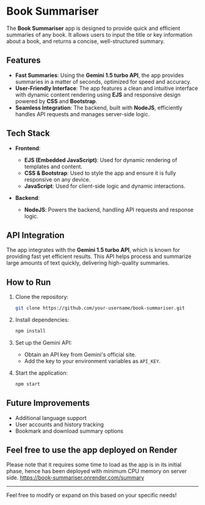# Book Summariser

The **Book Summariser** app is designed to provide quick and efficient summaries of any book. It allows users to input the title or key information about a book, and returns a concise, well-structured summary.

## Features
- **Fast Summaries**: Using the **Gemini 1.5 turbo API**, the app provides summaries in a matter of seconds, optimized for speed and accuracy.
- **User-Friendly Interface**: The app features a clean and intuitive interface with dynamic content rendering using **EJS** and responsive design powered by **CSS** and **Bootstrap**.
- **Seamless Integration**: The backend, built with **NodeJS**, efficiently handles API requests and manages server-side logic.

## Tech Stack
- **Frontend**:
  - **EJS (Embedded JavaScript)**: Used for dynamic rendering of templates and content.
  - **CSS & Bootstrap**: Used to style the app and ensure it is fully responsive on any device.
  - **JavaScript**: Used for client-side logic and dynamic interactions.
  
- **Backend**:
  - **NodeJS**: Powers the backend, handling API requests and response logic.

## API Integration
The app integrates with the **Gemini 1.5 turbo API**, which is known for providing fast yet efficient results. This API helps process and summarize large amounts of text quickly, delivering high-quality summaries.

## How to Run
1. Clone the repository:
   ```bash
   git clone https://github.com/your-username/book-summariser.git
   ```
2. Install dependencies:
   ```bash
   npm install
   ```
3. Set up the Gemini API:
   - Obtain an API key from Gemini's official site.
   - Add the key to your environment variables as `API_KEY`.

4. Start the application:
   ```bash
   npm start
   ```


## Future Improvements
- Additional language support
- User accounts and history tracking
- Bookmark and download summary options


## Feel free to use the app deployed on Render
Please note that it requires some time to load as the app is in its initial phase, hence has been deployed with minimum CPU memory on server side.
https://book-summariser.onrender.com/summary


---

Feel free to modify or expand on this based on your specific needs!
